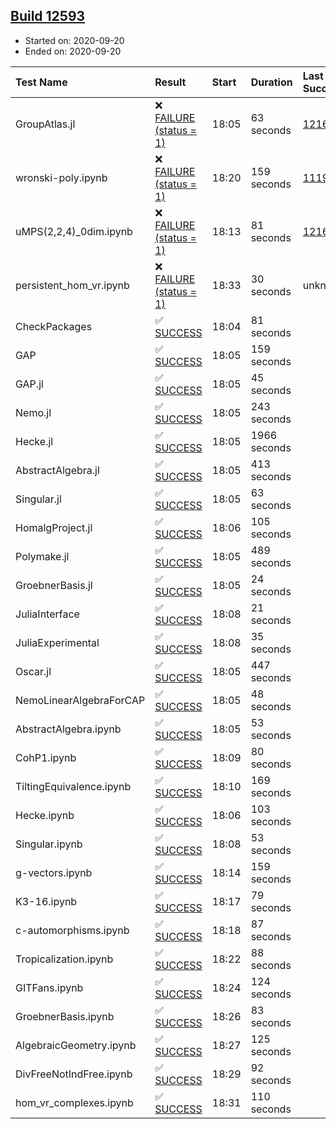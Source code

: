 ## [Build 12593](https://oscarci.mathematik.uni-kl.de/job/oscar/12593/)

* Started on: 2020-09-20
* Ended on: 2020-09-20

| Test Name    | Result | Start | Duration | Last Success | First Failure |
|:-------------|:-------|:------|:---------|:-------------|:--------------|
| GroupAtlas.jl | ❌ [FAILURE (status = 1)](https://oscarci.mathematik.uni-kl.de/job/oscar/12593/artifact/logs/build-12593/GroupAtlas.jl.log) | 18:05 | 63 seconds | [12167](https://oscarci.mathematik.uni-kl.de/job/oscar/12167/) | [12168](https://oscarci.mathematik.uni-kl.de/job/oscar/12168/) |
| wronski-poly.ipynb | ❌ [FAILURE (status = 1)](https://oscarci.mathematik.uni-kl.de/job/oscar/12593/artifact/logs/build-12593/wronski-poly.ipynb.log) | 18:20 | 159 seconds | [11192](https://oscarci.mathematik.uni-kl.de/job/oscar/11192/) | [11193](https://oscarci.mathematik.uni-kl.de/job/oscar/11193/) |
| uMPS(2,2,4)_0dim.ipynb | ❌ [FAILURE (status = 1)](https://oscarci.mathematik.uni-kl.de/job/oscar/12593/artifact/logs/build-12593/uMPS-2-2-4-_0dim.ipynb.log) | 18:13 | 81 seconds | [12167](https://oscarci.mathematik.uni-kl.de/job/oscar/12167/) | [12168](https://oscarci.mathematik.uni-kl.de/job/oscar/12168/) |
| persistent_hom_vr.ipynb | ❌ [FAILURE (status = 1)](https://oscarci.mathematik.uni-kl.de/job/oscar/12593/artifact/logs/build-12593/persistent_hom_vr.ipynb.log) | 18:33 | 30 seconds | unknown | unknown |
| CheckPackages | ✅ [SUCCESS](https://oscarci.mathematik.uni-kl.de/job/oscar/12593/artifact/logs/build-12593/CheckPackages.log) | 18:04 | 81 seconds |  |  |
| GAP | ✅ [SUCCESS](https://oscarci.mathematik.uni-kl.de/job/oscar/12593/artifact/logs/build-12593/GAP.log) | 18:05 | 159 seconds |  |  |
| GAP.jl | ✅ [SUCCESS](https://oscarci.mathematik.uni-kl.de/job/oscar/12593/artifact/logs/build-12593/GAP.jl.log) | 18:05 | 45 seconds |  |  |
| Nemo.jl | ✅ [SUCCESS](https://oscarci.mathematik.uni-kl.de/job/oscar/12593/artifact/logs/build-12593/Nemo.jl.log) | 18:05 | 243 seconds |  |  |
| Hecke.jl | ✅ [SUCCESS](https://oscarci.mathematik.uni-kl.de/job/oscar/12593/artifact/logs/build-12593/Hecke.jl.log) | 18:05 | 1966 seconds |  |  |
| AbstractAlgebra.jl | ✅ [SUCCESS](https://oscarci.mathematik.uni-kl.de/job/oscar/12593/artifact/logs/build-12593/AbstractAlgebra.jl.log) | 18:05 | 413 seconds |  |  |
| Singular.jl | ✅ [SUCCESS](https://oscarci.mathematik.uni-kl.de/job/oscar/12593/artifact/logs/build-12593/Singular.jl.log) | 18:05 | 63 seconds |  |  |
| HomalgProject.jl | ✅ [SUCCESS](https://oscarci.mathematik.uni-kl.de/job/oscar/12593/artifact/logs/build-12593/HomalgProject.jl.log) | 18:06 | 105 seconds |  |  |
| Polymake.jl | ✅ [SUCCESS](https://oscarci.mathematik.uni-kl.de/job/oscar/12593/artifact/logs/build-12593/Polymake.jl.log) | 18:05 | 489 seconds |  |  |
| GroebnerBasis.jl | ✅ [SUCCESS](https://oscarci.mathematik.uni-kl.de/job/oscar/12593/artifact/logs/build-12593/GroebnerBasis.jl.log) | 18:05 | 24 seconds |  |  |
| JuliaInterface | ✅ [SUCCESS](https://oscarci.mathematik.uni-kl.de/job/oscar/12593/artifact/logs/build-12593/JuliaInterface.log) | 18:08 | 21 seconds |  |  |
| JuliaExperimental | ✅ [SUCCESS](https://oscarci.mathematik.uni-kl.de/job/oscar/12593/artifact/logs/build-12593/JuliaExperimental.log) | 18:08 | 35 seconds |  |  |
| Oscar.jl | ✅ [SUCCESS](https://oscarci.mathematik.uni-kl.de/job/oscar/12593/artifact/logs/build-12593/Oscar.jl.log) | 18:05 | 447 seconds |  |  |
| NemoLinearAlgebraForCAP | ✅ [SUCCESS](https://oscarci.mathematik.uni-kl.de/job/oscar/12593/artifact/logs/build-12593/NemoLinearAlgebraForCAP.log) | 18:05 | 48 seconds |  |  |
| AbstractAlgebra.ipynb | ✅ [SUCCESS](https://oscarci.mathematik.uni-kl.de/job/oscar/12593/artifact/logs/build-12593/AbstractAlgebra.ipynb.log) | 18:05 | 53 seconds |  |  |
| CohP1.ipynb | ✅ [SUCCESS](https://oscarci.mathematik.uni-kl.de/job/oscar/12593/artifact/logs/build-12593/CohP1.ipynb.log) | 18:09 | 80 seconds |  |  |
| TiltingEquivalence.ipynb | ✅ [SUCCESS](https://oscarci.mathematik.uni-kl.de/job/oscar/12593/artifact/logs/build-12593/TiltingEquivalence.ipynb.log) | 18:10 | 169 seconds |  |  |
| Hecke.ipynb | ✅ [SUCCESS](https://oscarci.mathematik.uni-kl.de/job/oscar/12593/artifact/logs/build-12593/Hecke.ipynb.log) | 18:06 | 103 seconds |  |  |
| Singular.ipynb | ✅ [SUCCESS](https://oscarci.mathematik.uni-kl.de/job/oscar/12593/artifact/logs/build-12593/Singular.ipynb.log) | 18:08 | 53 seconds |  |  |
| g-vectors.ipynb | ✅ [SUCCESS](https://oscarci.mathematik.uni-kl.de/job/oscar/12593/artifact/logs/build-12593/g-vectors.ipynb.log) | 18:14 | 159 seconds |  |  |
| K3-16.ipynb | ✅ [SUCCESS](https://oscarci.mathematik.uni-kl.de/job/oscar/12593/artifact/logs/build-12593/K3-16.ipynb.log) | 18:17 | 79 seconds |  |  |
| c-automorphisms.ipynb | ✅ [SUCCESS](https://oscarci.mathematik.uni-kl.de/job/oscar/12593/artifact/logs/build-12593/c-automorphisms.ipynb.log) | 18:18 | 87 seconds |  |  |
| Tropicalization.ipynb | ✅ [SUCCESS](https://oscarci.mathematik.uni-kl.de/job/oscar/12593/artifact/logs/build-12593/Tropicalization.ipynb.log) | 18:22 | 88 seconds |  |  |
| GITFans.ipynb | ✅ [SUCCESS](https://oscarci.mathematik.uni-kl.de/job/oscar/12593/artifact/logs/build-12593/GITFans.ipynb.log) | 18:24 | 124 seconds |  |  |
| GroebnerBasis.ipynb | ✅ [SUCCESS](https://oscarci.mathematik.uni-kl.de/job/oscar/12593/artifact/logs/build-12593/GroebnerBasis.ipynb.log) | 18:26 | 83 seconds |  |  |
| AlgebraicGeometry.ipynb | ✅ [SUCCESS](https://oscarci.mathematik.uni-kl.de/job/oscar/12593/artifact/logs/build-12593/AlgebraicGeometry.ipynb.log) | 18:27 | 125 seconds |  |  |
| DivFreeNotIndFree.ipynb | ✅ [SUCCESS](https://oscarci.mathematik.uni-kl.de/job/oscar/12593/artifact/logs/build-12593/DivFreeNotIndFree.ipynb.log) | 18:29 | 92 seconds |  |  |
| hom_vr_complexes.ipynb | ✅ [SUCCESS](https://oscarci.mathematik.uni-kl.de/job/oscar/12593/artifact/logs/build-12593/hom_vr_complexes.ipynb.log) | 18:31 | 110 seconds |  |  |
